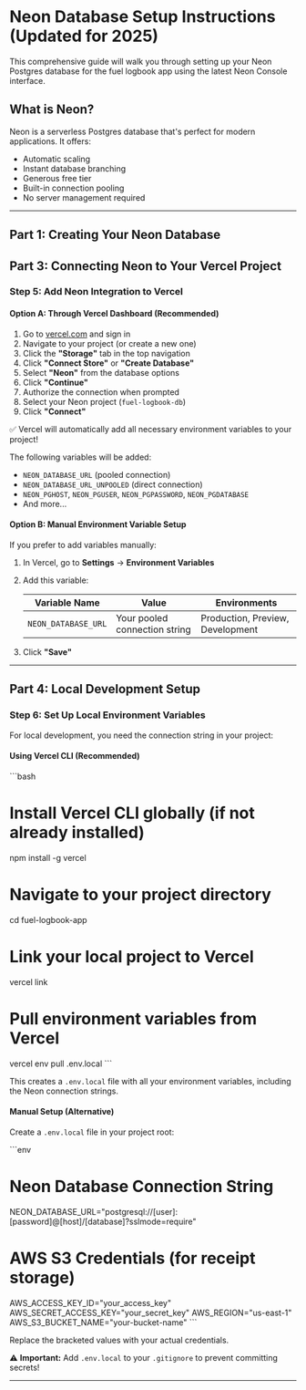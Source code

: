 # Neon Database Setup Instructions (Updated for 2025)

This comprehensive guide will walk you through setting up your Neon Postgres database for the fuel logbook app using the latest Neon Console interface.

## What is Neon?

Neon is a serverless Postgres database that's perfect for modern applications. It offers:
- Automatic scaling
- Instant database branching
- Generous free tier
- Built-in connection pooling
- No server management required

---

## Part 1: Creating Your Neon Database


## Part 3: Connecting Neon to Your Vercel Project

### Step 5: Add Neon Integration to Vercel

#### Option A: Through Vercel Dashboard (Recommended)

1. Go to [vercel.com](https://vercel.com) and sign in
2. Navigate to your project (or create a new one)
3. Click the **"Storage"** tab in the top navigation
4. Click **"Connect Store"** or **"Create Database"**
5. Select **"Neon"** from the database options
6. Click **"Continue"**
7. Authorize the connection when prompted
8. Select your Neon project (`fuel-logbook-db`)
9. Click **"Connect"**

✅ Vercel will automatically add all necessary environment variables to your project!

The following variables will be added:
- `NEON_DATABASE_URL` (pooled connection)
- `NEON_DATABASE_URL_UNPOOLED` (direct connection)
- `NEON_PGHOST`, `NEON_PGUSER`, `NEON_PGPASSWORD`, `NEON_PGDATABASE`
- And more...

#### Option B: Manual Environment Variable Setup

If you prefer to add variables manually:

1. In Vercel, go to **Settings** → **Environment Variables**
2. Add this variable:

   | Variable Name | Value | Environments |
   |--------------|-------|--------------|
   | `NEON_DATABASE_URL` | Your pooled connection string | Production, Preview, Development |

3. Click **"Save"**

---

## Part 4: Local Development Setup

### Step 6: Set Up Local Environment Variables

For local development, you need the connection string in your project:

#### Using Vercel CLI (Recommended)

\`\`\`bash
# Install Vercel CLI globally (if not already installed)
npm install -g vercel

# Navigate to your project directory
cd fuel-logbook-app

# Link your local project to Vercel
vercel link

# Pull environment variables from Vercel
vercel env pull .env.local
\`\`\`

This creates a `.env.local` file with all your environment variables, including the Neon connection strings.

#### Manual Setup (Alternative)

Create a `.env.local` file in your project root:

\`\`\`env
# Neon Database Connection String
NEON_DATABASE_URL="postgresql://[user]:[password]@[host]/[database]?sslmode=require"

# AWS S3 Credentials (for receipt storage)
AWS_ACCESS_KEY_ID="your_access_key"
AWS_SECRET_ACCESS_KEY="your_secret_key"
AWS_REGION="us-east-1"
AWS_S3_BUCKET_NAME="your-bucket-name"
\`\`\`

Replace the bracketed values with your actual credentials.

⚠️ **Important:** Add `.env.local` to your `.gitignore` to prevent committing secrets!

---
